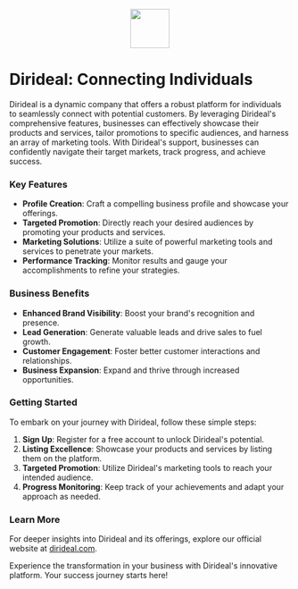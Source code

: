 <p align="center">
  <a href="https://www.dirideal.com/"><img height="70" src="https://www.dirideal.com/wp-content/uploads/DD-Text-No-Shaddow-1-e1657711015588.png"></a>
</p>

# Dirideal: Connecting Individuals

Dirideal is a dynamic company that offers a robust platform for individuals to seamlessly connect with potential customers. By leveraging Dirideal's comprehensive features, businesses can effectively showcase their products and services, tailor promotions to specific audiences, and harness an array of marketing tools. With Dirideal's support, businesses can confidently navigate their target markets, track progress, and achieve success.

### Key Features

- **Profile Creation**: Craft a compelling business profile and showcase your offerings.
- **Targeted Promotion**: Directly reach your desired audiences by promoting your products and services.
- **Marketing Solutions**: Utilize a suite of powerful marketing tools and services to penetrate your markets.
- **Performance Tracking**: Monitor results and gauge your accomplishments to refine your strategies.

### Business Benefits

- **Enhanced Brand Visibility**: Boost your brand's recognition and presence.
- **Lead Generation**: Generate valuable leads and drive sales to fuel growth.
- **Customer Engagement**: Foster better customer interactions and relationships.
- **Business Expansion**: Expand and thrive through increased opportunities.

### Getting Started

To embark on your journey with Dirideal, follow these simple steps:

1. **Sign Up**: Register for a free account to unlock Dirideal's potential.
2. **Listing Excellence**: Showcase your products and services by listing them on the platform.
3. **Targeted Promotion**: Utilize Dirideal's marketing tools to reach your intended audience.
4. **Progress Monitoring**: Keep track of your achievements and adapt your approach as needed.

### Learn More

For deeper insights into Dirideal and its offerings, explore our official website at [dirideal.com](https://www.dirideal.com).

Experience the transformation in your business with Dirideal's innovative platform. Your success journey starts here!
